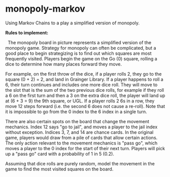 # monopoly-markov
Using Markov Chains to a play a simplified version of monopoly.

**Rules to implement:**

&nbsp;
The monopoly board in picture represents a simplified version of the monopoly game. Strategy for monopoly can often be complicated, but a good place to begin strategizing is to find out which squares are most frequently visited. Players begin the game on the Go (0) square, rolling a dice to determine how many places forward they move.

For example, on the first throw of the dice, if a player rolls 2, they go to the square (0 + 2) = 2, and land in Grainger Library. If a player happens to roll a 6, their turn continues and includes one more dice roll. They will move to the slot that is the sum of the two previous dice rolls, for example if they roll a 6 on the first turn and then a 3 on the extra dice roll, the player will land up at (6 + 3 = 9) the 9th square, or UGL. If a player rolls 2 6s in a row, they move 12 steps forward (i.e. the second 6 does not cause a re-roll). Note that it is impossible to go from the 0 index to the 6 index in a single turn.

There are also certain spots on the board that change the movement mechanics. Index 12 says "go to jail", and moves a player to the jail index without exception. Indices 3, 7, and 14 are chance cards. In the original game, players would draw from a pile of cards that allow certain actions. The only action relevant to the movement mechanics is "pass go", which moves a player to the 0 index for the start of their next turn. Players will pick up a "pass go" card with a probability of 1 in 5 (0.2).

Assuming that dice rolls are purely random, model the movement in the game to find the most visited squares on the board.
